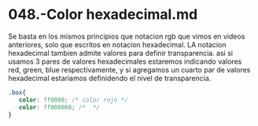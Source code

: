 048.-Color hexadecimal.md
===

Se basta en los mismos principios que notacion rgb que vimos en videos anteriores, solo que escritos en notacion hexadecimal.
LA notacion hexadecimal tambien admite valores para definir transparencia. asi si usamos 3 pares de valores hexadecimales estaremos indicando valores red, green, blue respectivamente, y si agregamos un cuarto par de valores hexadecimal estariamos definidendo el nivel de transparencia.

```css
.box{
   color: ff0000; /* color rojo */
   color: ff000008; /*  */
}
```